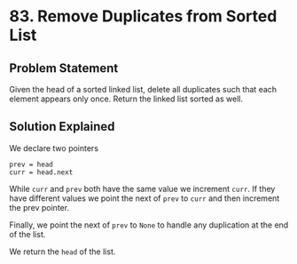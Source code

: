 # 83. Remove Duplicates from Sorted List

## Problem Statement

Given the head of a sorted linked list, delete all duplicates such that each element appears only once. Return the linked list sorted as well.

## Solution Explained

We declare two pointers

```
prev = head
curr = head.next
```

While `curr` and `prev` both have the same value we increment `curr`. If they have different values we point the next of `prev` to `curr` and then increment the prev pointer.

Finally, we point the next of `prev` to `None` to handle any duplication at the end of the list.

We return the `head` of the list.
